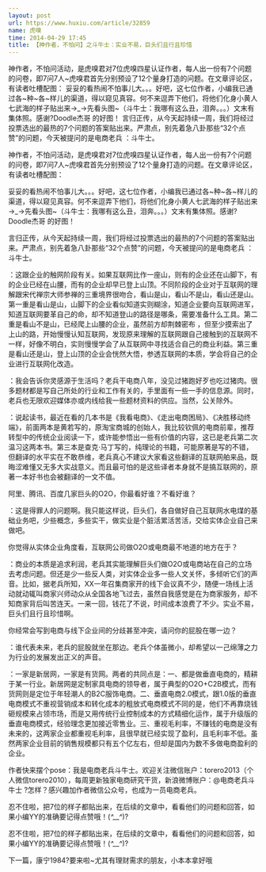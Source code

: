 ```yaml
---
layout: post
url: https://www.huxiu.com/article/32859
name: 虎嗅
time: 2014-04-29 17:45
title: 【神作者，不怕问】之斗牛士：实业不易，巨头们且行且珍惜
---
```

神作者，不怕问活动，是虎嗅君对7位虎嗅四星认证作者，每人出一份有7个问题的问卷，即7问7人~虎嗅君首先分别预设了12个量身打造的问题。在文章评论区，有读者吐槽配图： 妥妥的看热闹不怕事儿大。。。好吧，这七位作者，小编我已通过各~种~各~样儿的渠道，得以窥见真容。何不来逗弄下他们，将他们化身小黄人七武海的样子贴出来→_→先看头图~（斗牛士：我哪有这么丑，泪奔。。。）文末有集体照。感谢?Doodle杰哥 的好图！ 言归正传，从今天起持续一周，我们将经过投票选出的最热的7个问题的答案贴出来。严肃点，别先着急八卦那些“32个点赞”的问题，今天被提问的是电商老兵 ：斗牛士。

神作者，不怕问活动，是虎嗅君对7位虎嗅四星认证作者，每人出一份有7个问题的问卷，即7问7人~虎嗅君首先分别预设了12个量身打造的问题。在文章评论区，有读者吐槽配图：

妥妥的看热闹不怕事儿大。。。好吧，这七位作者，小编我已通过各~种~各~样儿的渠道，得以窥见真容。何不来逗弄下他们，将他们化身小黄人七武海的样子贴出来→_→先看头图~（斗牛士：我哪有这么丑，泪奔。。。）文末有集体照。感谢?Doodle杰哥 的好图！

言归正传，从今天起持续一周，我们将经过投票选出的最热的7个问题的答案贴出来。严肃点，别先着急八卦那些“32个点赞”的问题，今天被提问的是电商老兵 ：斗牛士。

：这跟企业的触网阶段有关。如果互联网比作一座山，则有的企业还在山脚下，有的企业已经在山腰，而有的企业却早已登上山顶。不同阶段的企业对于互联网的理解跟宋代禅宗大师参禅的三重境界很吻合，看山是山，看山不是山，看山还是山。第一重是看山是山，山脚下的企业看似知道实则糊涂，知道企业要向互联网进军，知道互联网要革自己的命，却不知道登山的路径是哪条，需要准备什么工具。第二重是看山不是山，已经爬上山腰的企业，虽然前方却荆棘密布 ，但至少摸索出了上山的路，开始慢慢认知互联网，发现原来理解的互联网跟自己接触到的互联网不一样，好像不明白，实则慢慢学会了从互联网中寻找适合自己的商业利益。第三重是看山还是山，登上山顶的企业会恍然大悟，参透互联网的本质，学会将自己的企业进行互联网化改造。

：我会告诉你灵感源于生活吗？老兵干电商八年，没见过猪跑好歹也吃过猪肉。很多题材都是写自己所处的行业和工作有关的，手里面有一些一手的信息源。同时，老兵也无限欢迎媒体亦或内线给我一些题材资料的供应。当然，公关除外。

：说起读书，最近在看的几本书是《我看电商》、《走出电商困局》、《决胜移动终端》，前面两本是黄若写的，原淘宝商城的创始人，我比较钦佩的电商前辈，推荐转型中的传统企业阅读一下，或许能参悟出一些有价值的内容，这已是老兵第二次温习这两本书。第三本是查克·马丁写的，纯理论的书籍，可能原著是写的不错，但翻译的水平实在不敢恭维，老兵真心不建议大家看这些翻译的互联网舶来品，既晦涩难懂又无多大实战意义。而且最可怕的是这些译者本身就不是搞互联网的，原著一本好书也会被翻译的一文不值。

阿里、腾讯、百度几家巨头的O2O，你最看好谁？不看好谁？

：这是得罪人的问题啊。我只能这样说，巨头们，各自做好自己互联网水电煤的基础业务吧，少些概念，多些实干，做实业是个脏活累活苦活，交给实体企业自己来做吧。

你觉得从实体企业角度看，互联网公司做O2O或电商最不地道的地方在于？

：商业的本质是追求利润，老兵其实能理解巨头们做O2O或电商站在自己的立场去考虑问题。但还是少一些反人类，对实体企业多一些人文关怀，多倾听它们的声音。比如，据老兵所知，XX一年召集商家开的线下会议真不少，随便一场线上活动就动辄叫商家兴师动众从全国各地飞过去，虽然自我感觉是在为商家服务，却不知商家背后叫苦连天。一来一回，钱花了不说，时间成本浪费了不少。实业不易，巨头们且行且珍惜啊。

你经常会写到电商与线下企业间的分歧甚至冲突，请问你的屁股在哪一边？

：谁代表未来，老兵的屁股就坐在那边。老兵个体虽微小，却希望以一己绵薄之力为行业的发展发出正义的声音。

：一家是新居网，一家是有货网。两者的共同点是：一、都是做垂直电商的，精耕于某一行业。新居网是定制家具电商的领导者，属于典型的O2O+C2B模式，而有货网则是定位于年轻潮人的B2C服饰电商。二、垂直电商2.0模式，跟1.0版的垂直电商模式不重视营销成本和转化成本的粗放式电商模式不同的是，他们不再靠烧钱砸规模来占领市场，而是又用传统行业控制成本的方式精细化运作，属于升级版的垂直电商模式，经验理念更加接近零售业。三、重视毛利率，不赚钱的电商是没有未来的，这两家企业都重视毛利率，且很早就已经实现了盈利，且毛利率不低。虽然两家企业目前的销售规模都只有五个亿左右，但却是国内为数不多做电商盈利的企业。

作者快来摆个pose：我是电商老兵斗牛士。欢迎关注微信账户：torero2013（个人微信torero2010），每周更新独家电商研究干货，新浪微博账户：@电商老兵斗牛士 ?怎样？感兴趣加作者微信公众号，也成为一员电商老兵。

忍不住啦，把7位的样子都贴出来，在后续的文章中，看看他们的问题和回答，如果小编YY的准确要记得点赞哦！(*^__^*)?

忍不住啦，把7位的样子都贴出来，在后续的文章中，看看他们的问题和回答，如果小编YY的准确要记得点赞哦！(*^__^*)?

下一篇，康宁1984?要来啦~尤其有理财需求的朋友，小本本拿好哦

